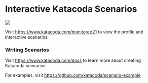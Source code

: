 # Interactive Katacoda Scenarios

[![](http://shields.katacoda.com/katacoda/monitoreo21/count.svg)](https://www.katacoda.com/monitoreo21 "Get your profile on Katacoda.com")

Visit https://www.katacoda.com/monitoreo21 to view the profile and interactive scenarios

### Writing Scenarios
Visit https://www.katacoda.com/docs to learn more about creating Katacoda scenarios

For examples, visit https://github.com/katacoda/scenario-example
